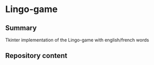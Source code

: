 # Lingo-game

## Summary 

Tkinter implementation of the Lingo-game with english/french words

## Repository content 

